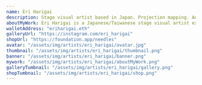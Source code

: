 ```yaml
---
name: Eri Harigai
description: Stage visual artist based in Japan. Projection mapping. Audiovisual art.
aboutMyWork: Eri Harigai is a Japanese/Taiwanese stage visual artist experienced in live visuals for TV and concerts. She is passionate about immersive experiences and has produced projection mapping work that has been awarded internationally. Her 3D art is a mix of surrealism and Japanese aesthetics and she hopes to merge her art style with her motion skills to produce something truly unique.
walletAddress: "eriharigai.eth"
galleryUrl: "https://instagram.com/eri_harigai"
shopUrl: "https://foundation.app/needles"
avatar: "/assets/img/artists/eri_harigai/avatar.jpg"
thumbnail: "/assets/img/artists/eri_harigai/thumbnail.png"
banner: "/assets/img/artists/eri_harigai/banner.png"
mywork: "/assets/img/artists/eri_harigai/aboutMyWork.png"
galleryTumbnail: "/assets/img/artists/eri_harigai/gallery.png"
shopTumbnail: "/assets/img/artists/eri_harigai/shop.png"
---
```

